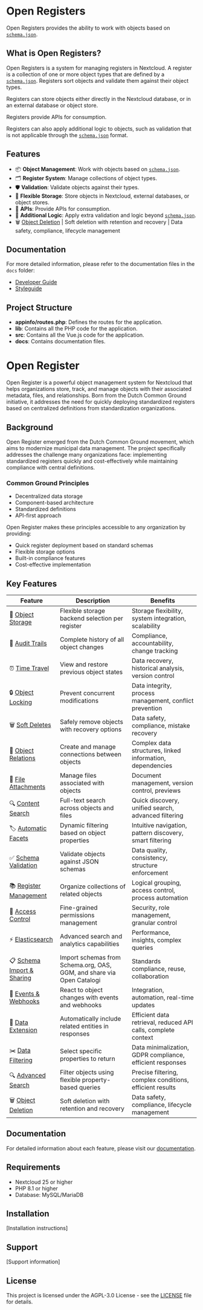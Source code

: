 # Open Registers

Open Registers provides the ability to work with objects based on [`schema.json`](https://json-schema.org/).

## What is Open Registers?

Open Registers is a system for managing registers in Nextcloud. A register is a collection of one or more object types that are defined by a [`schema.json`](https://json-schema.org/). Registers sort objects and validate them against their object types.

Registers can store objects either directly in the Nextcloud database, or in an external database or object store.

Registers provide APIs for consumption.

Registers can also apply additional logic to objects, such as validation that is not applicable through the [`schema.json`](https://json-schema.org/) format.

## Features

- 📦 **Object Management**: Work with objects based on [`schema.json`](https://json-schema.org/).
- 🗂️ **Register System**: Manage collections of object types.
- 🛡️ **Validation**: Validate objects against their types.
- 💾 **Flexible Storage**: Store objects in Nextcloud, external databases, or object stores.
- 🔄 **APIs**: Provide APIs for consumption.
- 🧩 **Additional Logic**: Apply extra validation and logic beyond [`schema.json`](https://json-schema.org/).
- 🗑️ [Object Deletion](docs/object-deletion.md) | Soft deletion with retention and recovery | Data safety, compliance, lifecycle management

## Documentation

For more detailed information, please refer to the documentation files in the `docs` folder:

- [Developer Guide](docs/developers.md)
- [Styleguide](docs/styleguide.md)

## Project Structure

- **appinfo/routes.php**: Defines the routes for the application.
- **lib**: Contains all the PHP code for the application.
- **src**: Contains all the Vue.js code for the application.
- **docs**: Contains documentation files.

# Open Register

Open Register is a powerful object management system for Nextcloud that helps organizations store, track, and manage objects with their associated metadata, files, and relationships. Born from the Dutch Common Ground initiative, it addresses the need for quickly deploying standardized registers based on centralized definitions from standardization organizations.

## Background

Open Register emerged from the Dutch Common Ground movement, which aims to modernize municipal data management. The project specifically addresses the challenge many organizations face: implementing standardized registers quickly and cost-effectively while maintaining compliance with central definitions.

### Common Ground Principles
- Decentralized data storage
- Component-based architecture
- Standardized definitions
- API-first approach

Open Register makes these principles accessible to any organization by providing:
- Quick register deployment based on standard schemas
- Flexible storage options
- Built-in compliance features
- Cost-effective implementation

## Key Features

| Feature | Description | Benefits |
|---------|-------------|-----------|
| 💾 [Object Storage](docs/object-storage.md) | Flexible storage backend selection per register | Storage flexibility, system integration, scalability |
| 📝 [Audit Trails](docs/audit-trails.md) | Complete history of all object changes | Compliance, accountability, change tracking |
| ⏰ [Time Travel](docs/time-travel.md) | View and restore previous object states | Data recovery, historical analysis, version control |
| 🔒 [Object Locking](docs/object-locking.md) | Prevent concurrent modifications | Data integrity, process management, conflict prevention |
| 🗑️ [Soft Deletes](docs/soft-deletes.md) | Safely remove objects with recovery options | Data safety, compliance, mistake recovery |
| 🔗 [Object Relations](docs/object-relations.md) | Create and manage connections between objects | Complex data structures, linked information, dependencies |
| 📎 [File Attachments](docs/file-attachments.md) | Manage files associated with objects | Document management, version control, previews |
| 🔍 [Content Search](docs/content-search.md) | Full-text search across objects and files | Quick discovery, unified search, advanced filtering |
| 🏷️ [Automatic Facets](docs/automatic-facets.md) | Dynamic filtering based on object properties | Intuitive navigation, pattern discovery, smart filtering |
| ✅ [Schema Validation](docs/schema-validation.md) | Validate objects against JSON schemas | Data quality, consistency, structure enforcement |
| 📚 [Register Management](docs/register-management.md) | Organize collections of related objects | Logical grouping, access control, process automation |
| 🔐 [Access Control](docs/access-control.md) | Fine-grained permissions management | Security, role management, granular control |
| ⚡ [Elasticsearch](docs/elasticsearch.md) | Advanced search and analytics capabilities | Performance, insights, complex queries |
| 📋 [Schema Import & Sharing](docs/schema-import.md) | Import schemas from Schema.org, OAS, GGM, and share via Open Catalogi | Standards compliance, reuse, collaboration |
| 🔔 [Events & Webhooks](docs/events.md) | React to object changes with events and webhooks | Integration, automation, real-time updates |
| 🔄 [Data Extension](docs/data-extension.md) | Automatically include related entities in responses | Efficient data retrieval, reduced API calls, complete context |
| ✂️ [Data Filtering](docs/data-filtering.md) | Select specific properties to return | Data minimalization, GDPR compliance, efficient responses |
| 🔍 [Advanced Search](docs/advanced-search.md) | Filter objects using flexible property-based queries | Precise filtering, complex conditions, efficient results |
| 🗑️ [Object Deletion](docs/object-deletion.md) | Soft deletion with retention and recovery | Data safety, compliance, lifecycle management |

## Documentation

For detailed information about each feature, please visit our [documentation](docs/).

## Requirements

- Nextcloud 25 or higher
- PHP 8.1 or higher
- Database: MySQL/MariaDB

## Installation

[Installation instructions]

## Support

[Support information]

## License

This project is licensed under the AGPL-3.0 License - see the [LICENSE](LICENSE) file for details.

